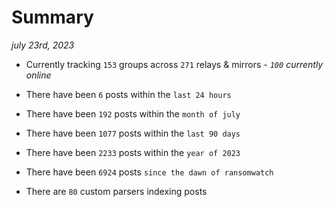 
# Summary
_july 23rd, 2023_

- Currently tracking `153` groups across `271` relays & mirrors - _`100` currently online_

- There have been `6` posts within the `last 24 hours`

- There have been `192` posts within the `month of july`

- There have been `1077` posts within the `last 90 days`

- There have been `2233` posts within the `year of 2023`

- There have been `6924` posts `since the dawn of ransomwatch`

- There are `80` custom parsers indexing posts
